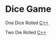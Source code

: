 # Dice Game

One Dice Rolled [C++](https://github.com/Roshni0/Mathematical/blob/master/Dice/OneDiceRoll.cpp)

Two Die Rolled [C++](https://github.com/Roshni0/Mathematical/blob/master/Dice/TwoDiceRoll.cpp)

